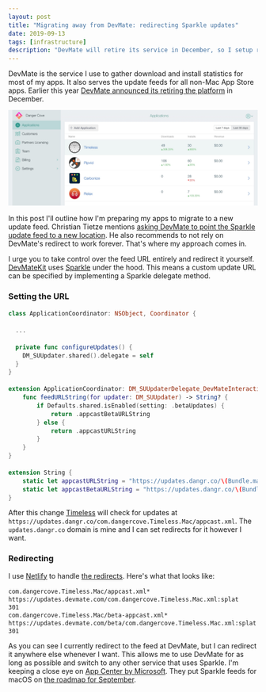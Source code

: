 ```yaml
---
layout: post
title: "Migrating away from DevMate: redirecting Sparkle updates"
date: 2019-09-13
tags: [infrastructure]
description: "DevMate will retire its service in December, so I setup redirects for my Sparkle update feeds."
---
```


DevMate is the service I use to gather download and install statistics for most of my apps. It also serves the update feeds for all non-Mac App Store apps. Earlier this year [DevMate announced its retiring the platform](https://announcement.devmate.com) in December.

![A screenshot of my DevMate dashboard, showing about 50 downloads and 30 installs for Timeless in the past 30 days and 100 downloads and 60 installs for Pipvid](/assets/img/news/devmate-dashboard.jpg)

In this post I'll outline how I'm preparing my apps to migrate to a new update feed. Christian Tietze mentions [asking DevMate to point the Sparkle update feed to a new location](https://christiantietze.de/posts/2019/09/devmate-feed-redirect/). He also recommends to not rely on DevMate's redirect to work forever. That's where my approach comes in.

I urge you to take control over the feed URL entirely and redirect it yourself. [DevMateKit](https://github.com/DevMate/DevMateKit) uses [Sparkle](https://sparkle-project.org) under the hood. This means a custom update URL can be specified by implementing a Sparkle delegate method.

### Setting the URL

```swift
class ApplicationCoordinator: NSObject, Coordinator {

  ...
  
  private func configureUpdates() {
    DM_SUUpdater.shared().delegate = self
  }
}

extension ApplicationCoordinator: DM_SUUpdaterDelegate_DevMateInteraction {
    func feedURLString(for updater: DM_SUUpdater) -> String? {
        if Defaults.shared.isEnabled(setting: .betaUpdates) {
            return .appcastBetaURLString
        } else {
            return .appcastURLString
        }
    }
}

extension String {
    static let appcastURLString = "https://updates.dangr.co/\(Bundle.main.bundleIdentifier!)/appcast.xml"
    static let appcastBetaURLString = "https://updates.dangr.co/\(Bundle.main.bundleIdentifier!)/beta-appcast.xml"
}
```

After this change [Timeless](/timeless) will check for updates at `https://updates.dangr.co/com.dangercove.Timeless.Mac/appcast.xml`. The `updates.dangr.co` domain is mine and I can set redirects for it however I want. 

### Redirecting

I use [Netlify](https://www.netlify.com) to handle [the redirects](https://github.com/DangerCove/updates.dangr.co/blob/master/_redirects). Here's what that looks like:

```
com.dangercove.Timeless.Mac/appcast.xml*      https://updates.devmate.com/com.dangercove.Timeless.Mac.xml:splat       301
com.dangercove.Timeless.Mac/beta-appcast.xml* https://updates.devmate.com/beta/com.dangercove.Timeless.Mac.xml:splat  301
```

As you can see I currently redirect to the feed at DevMate, but I can redirect it anywhere else whenever I want. This allows me to use DevMate for as long as possible and switch to any other service that uses Sparkle. I'm keeping a close eye on [App Center by Microsoft](https://appcenter.ms). They put Sparkle feeds for macOS on [the roadmap for September](https://github.com/microsoft/appcenter/issues/202).
